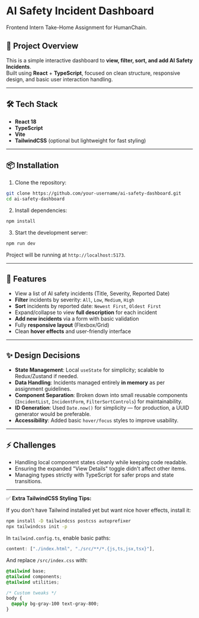 

# AI Safety Incident Dashboard

Frontend Intern Take-Home Assignment for HumanChain.

## 🚀 Project Overview

This is a simple interactive dashboard to **view, filter, sort, and add AI Safety Incidents**.  
Built using **React** + **TypeScript**, focused on clean structure, responsive design, and basic user interaction handling.

---

## 🛠 Tech Stack

- **React 18**
- **TypeScript**
- **Vite**
- **TailwindCSS** (optional but lightweight for fast styling)

---

## 📦 Installation

1. Clone the repository:

```bash
git clone https://github.com/your-username/ai-safety-dashboard.git
cd ai-safety-dashboard
```

2. Install dependencies:

```bash
npm install
```

3. Start the development server:

```bash
npm run dev
```

Project will be running at `http://localhost:5173`.

---

## 🎯 Features

- View a list of AI safety incidents (Title, Severity, Reported Date)
- **Filter** incidents by severity: `All`, `Low`, `Medium`, `High`
- **Sort** incidents by reported date: `Newest First`, `Oldest First`
- Expand/collapse to view **full description** for each incident
- **Add new incidents** via a form with basic validation
- Fully **responsive layout** (Flexbox/Grid)
- Clean **hover effects** and user-friendly interface

---

## ✨ Design Decisions

- **State Management**: Local `useState` for simplicity; scalable to Redux/Zustand if needed.
- **Data Handling**: Incidents managed entirely **in memory** as per assignment guidelines.
- **Component Separation**: Broken down into small reusable components (`IncidentList`, `IncidentForm`, `FilterSortControls`) for maintainability.
- **ID Generation**: Used `Date.now()` for simplicity — for production, a UUID generator would be preferable.
- **Accessibility**: Added basic `hover/focus` styles to improve usability.

---

## ⚡ Challenges

- Handling local component states cleanly while keeping code readable.
- Ensuring the expanded "View Details" toggle didn't affect other items.
- Managing types strictly with TypeScript for safer props and state transitions.


---

✅ **Extra TailwindCSS Styling Tips:**

If you don't have Tailwind installed yet but want nice hover effects, install it:

```bash
npm install -D tailwindcss postcss autoprefixer
npx tailwindcss init -p
```

In `tailwind.config.ts`, enable basic paths:

```ts
content: ["./index.html", "./src/**/*.{js,ts,jsx,tsx}"],
```

And replace `/src/index.css` with:

```css
@tailwind base;
@tailwind components;
@tailwind utilities;

/* Custom tweaks */
body {
  @apply bg-gray-100 text-gray-800;
}
```


